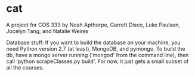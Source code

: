 cat
===

A project for COS 333 by Noah Apthorpe, Garrett Disco, Luke Paulsen, Jocelyn Tang, and Natalie Weires


Database stuff:
If you want to build the database on your machine, you need Python version 2.7
(at least), MongoDB, and pymongo. To build the db, have a mongo server running
('mongod' from the command line), then call 'python scrapeClasses.py build'.
For now, it just gets a small subset of all the courses.
